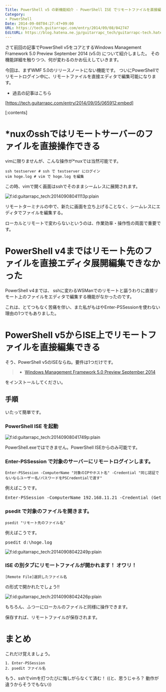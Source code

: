 ```yaml
---
Title: PowerShell v5 の新機能紹介 - PowerShell ISE でリモートファイルを直接編集可能に
Category:
- PowerShell
Date: 2014-09-08T04:27:47+09:00
URL: https://tech.guitarrapc.com/entry/2014/09/08/042747
EditURL: https://blog.hatena.ne.jp/guitarrapc_tech/guitarrapc-tech.hatenablog.com/atom/entry/12921228815732281906
---
```


さて前回の記事でPowerShell v5をコアとするWindows Management Framework 5.0 Preview September 2014 (v5.0) について紹介しました。
その機能詳細を触りつつ、何が変わるのかお伝えしていきます。

今回は、まずWMF 5.0のリリースノートにない機能です。
ついにPowerShellでリモートログイン中に、リモートファイルを直接エディタで編集可能になります。

- 過去の記事はこちら

[https://tech.guitarrapc.com/entry/2014/09/05/065912:embed]


[:contents]

# *nuxのsshではリモートサーバーのファイルを直接操作できる

vimに限りませんが、こんな操作が*nuxでは当然可能です。

```shell
ssh testserver # ssh で testserver にログイン
vim hoge.log # vim で hoge.log を編集
```

この時、vimで開く画面はsshでそのままシームレスに展開されます。

<p><span itemscope itemtype="https://schema.org/Photograph"><img src="https://cdn-ak.f.st-hatena.com/images/fotolife/g/guitarrapc_tech/20140908/20140908041113.png" alt="f:id:guitarrapc_tech:20140908041113p:plain" title="f:id:guitarrapc_tech:20140908041113p:plain" class="hatena-fotolife" itemprop="image"></span></p>

リモートターミナルの中で、新たに画面を立ち上げることなく、シームレスにエディタでファイルを編集する。

ローカルとリモートで変わらないというのは、作業効率・操作性の両面で重要です。

# PowerShell v4まではリモート先のファイルを直接エディタ展開編集できなかった

PowerShell v4までは、 sshに変わるWSManでのリモートと謳うわりに直接リモート上のファイルをエディタで編集する機能がなかったのです。

これは、とてつもなく苦痛を伴い、また私がもはやEnter-PSSessionを使わない理由の1つでもありました。

# PowerShell v5からISE上でリモートファイルを直接編集できる

そう、PowerShell v5のISEならね。要件は1つだけです。

> - [Windows Management Framework 5.0 Preview September 2014](https://www.microsoft.com/en-us/download/details.aspx?id=44070)

をインストールしてください。

## 手順

いたって簡単です。

### PowerShell ISE を起動

<p><span itemscope itemtype="https://schema.org/Photograph"><img src="https://cdn-ak.f.st-hatena.com/images/fotolife/g/guitarrapc_tech/20140908/20140908041749.png" alt="f:id:guitarrapc_tech:20140908041749p:plain" title="f:id:guitarrapc_tech:20140908041749p:plain" class="hatena-fotolife" itemprop="image"></span></p>

PowerShell.exeではできません。PowerShell ISEからのみ可能です。

### Enter-PSSession で対象のサーバーにリモートログインします。

```
Enter-PSSession -ComputerName "対象のIPやホスト名" -Credential "同じ認証でないならユーザー名/パスワードをPSCredentialで渡す"
```

例えばこうです。

<pre class="brush: powershell;">
Enter-PSSession -ComputerName 192.168.11.21 -Credential &#40Get-Credential&#41
</pre>

### psedit で対象のファイルを開きます。

```
psedit "リモート先のファイル名"
```

例えばこうです。

<pre class="brush: powershell;">
psedit d&#58;\hoge.log
</pre>

<p><span itemscope itemtype="https://schema.org/Photograph"><img src="https://cdn-ak.f.st-hatena.com/images/fotolife/g/guitarrapc_tech/20140908/20140908042249.png" alt="f:id:guitarrapc_tech:20140908042249p:plain" title="f:id:guitarrapc_tech:20140908042249p:plain" class="hatena-fotolife" itemprop="image"></span></p>


### ISE の別タブにリモートファイルが開かれます！ オワリ！

```
[Remote File]選択したファイル名
```

の形式で開かれたでしょう!!

<p><span itemscope itemtype="https://schema.org/Photograph"><img src="https://cdn-ak.f.st-hatena.com/images/fotolife/g/guitarrapc_tech/20140908/20140908042426.png" alt="f:id:guitarrapc_tech:20140908042426p:plain" title="f:id:guitarrapc_tech:20140908042426p:plain" class="hatena-fotolife" itemprop="image"></span></p>

もちろん、ふつーにローカルのファイルと同様に操作できます。

保存すれば、リモートファイルが保存されます。

# まとめ

これだけ覚えましょう。

```
1. Enter-PSSession
2. psedit ファイル名
```

もう、sshでvimを打つたびに悔しがらなくて済む！ ((と、思うじゃろ？ 動作が違うからそうでもない))
